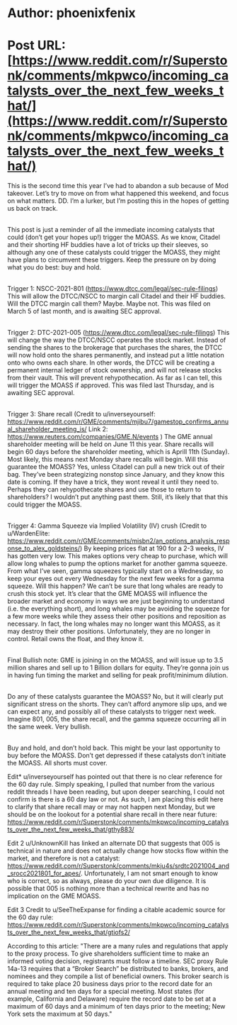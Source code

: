 # Author: phoenixfenix
# Post URL: [https://www.reddit.com/r/Superstonk/comments/mkpwco/incoming_catalysts_over_the_next_few_weeks_that/](https://www.reddit.com/r/Superstonk/comments/mkpwco/incoming_catalysts_over_the_next_few_weeks_that/)


This is the second time this year I’ve had to abandon a sub because of Mod takeover. Let’s try to move on from what happened this weekend, and focus on what matters. DD. I’m a lurker, but I’m posting this in the hopes of getting us back on track.  
&nbsp;

This post is just a reminder of all the immediate incoming catalysts that could (don’t get your hopes up!) trigger the MOASS. As we know, Citadel and their shorting HF buddies have a lot of tricks up their sleeves, so although any one of these catalysts could trigger the MOASS, they might have plans to circumvent these triggers. Keep the pressure on by doing what you do best: buy and hold.  
&nbsp;

Trigger 1: NSCC-2021-801 (https://www.dtcc.com/legal/sec-rule-filings)
This will allow the DTCC/NSCC to margin call Citadel and their HF buddies. Will the DTCC margin call them? Maybe. Maybe not. This was filed on March 5 of last month, and is awaiting SEC approval.  
&nbsp;

Trigger 2: DTC-2021-005 (https://www.dtcc.com/legal/sec-rule-filings)
This will change the way the DTCC/NSCC operates the stock market. Instead of sending the shares to the brokerage that purchases the shares, the DTCC will now hold onto the shares permanently, and instead put a little notation onto who owns each share. In other words, the DTCC will be creating a permanent internal ledger of stock ownership, and will not release stocks from their vault. This will prevent rehypothecation. As far as I can tell, this will trigger the MOASS if approved. This was filed last Thursday, and is awaiting SEC approval.  
&nbsp;

Trigger 3: Share recall (Credit to u/inverseyourself: https://www.reddit.com/r/GME/comments/mjibu7/gamestop_confirms_annual_shareholder_meeting_is/  Link 2: https://www.reuters.com/companies/GME.N/events )
The GME annual shareholder meeting will be held on June 11 this year. Share recalls will begin 60 days before the shareholder meeting, which is Aprill 11th (Sunday). Most likely, this means next Monday share recalls will begin. Will this guarantee the MOASS? Yes, unless Citadel can pull a new trick out of their bag. They’ve been strategizing nonstop since January, and they know this date is coming. If they have a trick, they wont reveal it until they need to. Perhaps they can rehypothecate shares and use those to return to shareholders? I wouldn’t put anything past them. Still, it’s likely that that this could trigger the MOASS.  
&nbsp;

Trigger 4: Gamma Squeeze via Implied Volatility (IV) crush (Credit to u/WardenElite: https://www.reddit.com/r/GME/comments/misbn2/an_options_analysis_response_to_alex_goldsteins/)
By keeping prices flat at 190 for a 2-3 weeks, IV has gotten very low. This makes options very cheap to purchase, which will allow long whales to pump the options market for another gamma squeeze. From what I’ve seen, gamma squeezes typically start on a Wednesday, so keep your eyes out every Wednesday for the next few weeks for a gamma squeeze. Will this happen? We can’t be sure that long whales are ready to crush this stock yet. It’s clear that the GME MOASS will influence the broader market and economy in ways we are just beginning to understand (i.e. the everything short), and long whales may be avoiding the squeeze for a few more weeks while they assess their other positions and reposition as necessary. In fact, the long whales may no longer want this MOASS, as it may destroy their other positions. Unfortunately, they are no longer in control. Retail owns the float, and they know it.  
&nbsp;

Final Bullish note: GME is joining in on the MOASS, and will issue up to 3.5 million shares and sell up to 1 Billion dollars for equity. They’re gonna join us in having fun timing the market and selling for peak profit/minimum dilution.   
&nbsp;

Do any of these catalysts guarantee the MOASS? No, but it will clearly put significant stress on the shorts. They can’t afford anymore slip ups, and we can expect any, and possibly all of these catalysts to trigger next week. Imagine 801, 005, the share recall, and the gamma squeeze occurring all in the same week. Very bullish.  
&nbsp;

Buy and hold, and don’t hold back. This might be your last opportunity to buy before the MOASS. Don’t get depressed if these catalysts don’t initiate the MOASS. All shorts must cover.

Edit* u/inverseyourself has pointed out that there is no clear reference for the 60 day rule. Simply speaking, I pulled that number from the various reddit threads I have been reading, but upon deeper searching, I could not confirm is there is a 60 day law or not. As such, I am placing this edit here to clarify that share recall may or may not happen next Monday, but we should be on the lookout for a potential share recall in there near future: https://www.reddit.com/r/Superstonk/comments/mkpwco/incoming_catalysts_over_the_next_few_weeks_that/gthy883/  

Edit 2 u/UnknownKill has linked an alternate DD that suggests that 005 is technical in nature and does not actually change how stocks flow within the market, and therefore is not a catalyst: https://www.reddit.com/r/Superstonk/comments/mkju4s/srdtc2021004_and_srocc2021801_for_apes/. Unfortunately, I am not smart enough to know who is correct, so as always, please do your own due diligence. It is possible that 005 is nothing more than a technical rewrite and has no implication on the GME MOASS.  

Edit 3 Credit to u/SeeTheExpanse for finding a citable academic source for the 60 day rule: https://www.reddit.com/r/Superstonk/comments/mkpwco/incoming_catalysts_over_the_next_few_weeks_that/gtiofs2/  

According to this article: "There  are  a  many  rules  and  regulations  that  apply  to  the  proxy  process.    To  give  shareholders  sufficient  time  to  make  an  informed  voting  decision,  registrants  must  follow  a  timeline.    SEC  proxy  Rule  14a-13  requires  that  a  “Broker  Search”  be  distributed  to  banks,  brokers,  and  nominees  and  they  compile  a  list  of  beneficial  owners.    This  broker  search  is  required  to  take  place  20  business  days  prior  to  the  record  date  for  an  annual  meeting  and  ten days for a special meeting. Most states (for example, California and Delaware) require the record date  to  be  set  at  a  maximum  of  60  days  and  a  minimum  of  ten  days  prior  to  the  meeting;  New  York  sets  the  maximum  at  50  days."